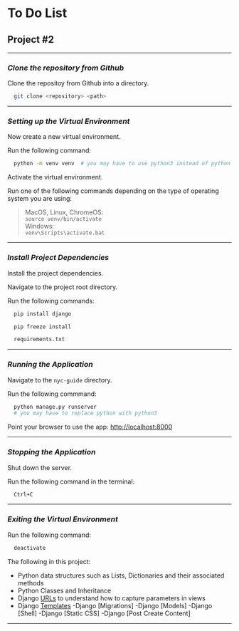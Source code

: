 # To Do List
## Project #2

---

### _Clone the repository from Github_ ###

Clone the repositoy from Github into a directory.

```bash
  git clone <repository> <path>
```

---

### _Setting up the Virtual Environment_ ###

Now create a new virtual environment.

Run the following command:

```bash
  python -m venv venv  # you may have to use python3 instead of python
```

Activate the virtual environment.

Run one of the following commands depending on the type of operating system you are using:

> MacOS, Linux, ChromeOS:  
> `source venv/bin/activate`  
> Windows:  
> `venv\Scripts\activate.bat`

---

### _Install Project Dependencies_ ###

Install the project dependencies.

Navigate to the project root directory.

Run the following commands:

```bash
  pip install django
```

```bash
  pip freeze install
```

```bash
  requirements.txt
```

---

### _Running the Application_ ###

Navigate to the `nyc-guide` directory.

Run the following commmand:

```bash
  python manage.py runserver 
  # you may have to replace python with python3
```

Point your browser to use the app:
[http://localhost:8000](http://localhost:8000)

---

### _Stopping the Application_ ###

Shut down the server.

Run the following command in the terminal:

```bash
  Ctrl+C
```

---

### _Exiting the Virtual Environment_ ###

Run the following command:

```bash
  deactivate
```


The following  in this project:
- Python data structures such as Lists, Dictionaries and their associated methods
- Python Classes and Inheritance
- Django [URLs](https://docs.djangoproject.com/en/3.2/topics/http/urls/) to understand how to capture parameters in views
- Django [Templates](https://docs.djangoproject.com/en/3.2/ref/templates/language/)
-Django [Migrations]
-Django [Models]
-Django [Shell]
-Django [Static CSS]
-Django [Post Create Content]
---
